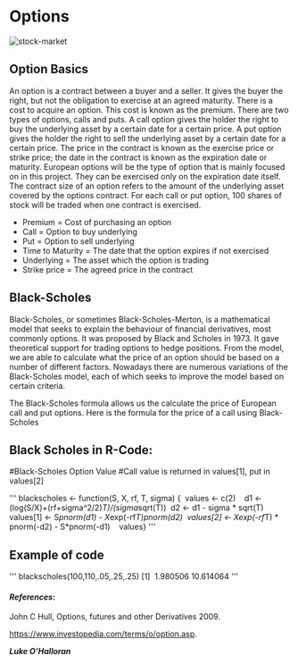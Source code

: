 Options
===========================
![stock-market](https://github.com/ULStats/MA4128Assessment-2018/blob/master/Stock-market.jpg)



## Option Basics
An option is a contract between a buyer and a seller. It gives the buyer the right, but not the obligation to exercise at an agreed maturity. There is a cost to acquire an option. This cost is known as the premium. There are two types of options, calls and puts. A call option gives the holder the right to buy the underlying asset by a certain date for a certain price. A put option gives the holder the right to sell the underlying asset by a certain date for a certain price. The price in the contract is known as the exercise price or strike price; the date in the contract is known as the expiration date or maturity. European options will be the type of option that is mainly focused on in this project. They can be exercised only on the expiration date itself.
The contract size of an option refers to the amount of the underlying asset covered by the options contract. For each call or put option, 100 shares of stock will be traded when one contract is exercised. 
* Premium = Cost of purchasing an option
* Call = Option to buy underlying 
* Put = Option to sell underlying
* Time to Maturity = The date that the option expires if not exercised
* Underlying = The asset which the option is trading
* Strike price = The agreed price in the contract



## Black-Scholes 
Black-Scholes, or sometimes Black-Scholes-Merton, is a mathematical model that seeks to explain the behaviour of financial derivatives, most commonly options. 
It was proposed by Black and Scholes in 1973. It gave theoretical support for trading options to hedge positions. From the model, we are able to calculate what the price of an option should be based on a number of different factors. Nowadays there are numerous variations of the Black-Scholes model, each of which seeks to improve the model based on certain criteria. 

The Black-Scholes formula allows us the calculate the price of European call and put options. Here is the formula for the price of a call using Black-Scholes
## Black Scholes in R-Code:

#Black-Scholes Option Value
#Call value is returned in values[1], put in values[2]


'''
blackscholes <- function(S, X, rf, T, sigma) {  
values <- c(2)    
d1 <- (log(S/X)+(rf+sigma^2/2)*T)/(sigma*sqrt(T))  
d2 <- d1 - sigma * sqrt(T)    
values[1] <- S*pnorm(d1) - X*exp(-rf*T)*pnorm(d2)  
values[2] <- X*exp(-rf*T) * pnorm(-d2) - S*pnorm(-d1)    
values}
'''


## Example of code
'''
blackscholes(100,110,.05,.25,.25)
[1]  1.980506 10.614064
'''
#### *_References_*:
John C Hull, Options, futures and other Derivatives 2009.

https://www.investopedia.com/terms/o/option.asp.


***Luke O'Halloran***
